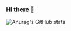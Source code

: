 ### Hi there 👋

![Anurag's GitHub stats](https://github-readme-stats.vercel.app/api?username=elvishan2008&show_icons=true&theme=radical)


<!--
**elvishan2008/elvishan2008** is a ✨ _special_ ✨ repository because its `README.md` (this file) appears on your GitHub profile.
Here are some ideas to get you started:




- 🔭 I’m currently working on ...
- 🌱 I’m currently learning ...
- 👯 I’m looking to collaborate on ...
- 🤔 I’m looking for help with ...
- 💬 Ask me about ...
- 📫 How to reach me: ...
- 😄 Pronouns: ...
- ⚡ Fun fact: ...
-->
